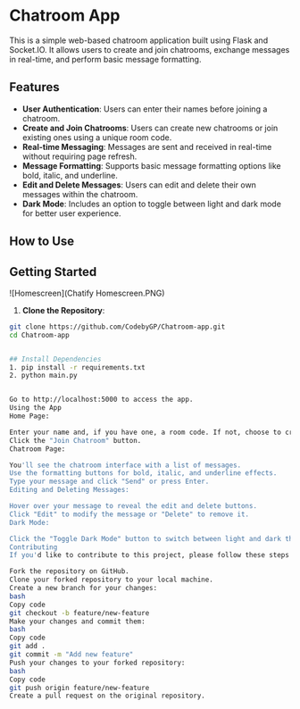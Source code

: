 # Chatroom App

This is a simple web-based chatroom application built using Flask and Socket.IO. It allows users to create and join chatrooms, exchange messages in real-time, and perform basic message formatting.

## Features

- **User Authentication**: Users can enter their names before joining a chatroom.
- **Create and Join Chatrooms**: Users can create new chatrooms or join existing ones using a unique room code.
- **Real-time Messaging**: Messages are sent and received in real-time without requiring page refresh.
- **Message Formatting**: Supports basic message formatting options like bold, italic, and underline.
- **Edit and Delete Messages**: Users can edit and delete their own messages within the chatroom.
- **Dark Mode**: Includes an option to toggle between light and dark mode for better user experience.

## How to Use

## Getting Started

![Homescreen](Chatify Homescreen.PNG)






1. **Clone the Repository**:

```bash
git clone https://github.com/CodebyGP/Chatroom-app.git
cd Chatroom-app


## Install Dependencies
1. pip install -r requirements.txt
2. python main.py


Go to http://localhost:5000 to access the app.
Using the App
Home Page:

Enter your name and, if you have one, a room code. If not, choose to create a new room.
Click the "Join Chatroom" button.
Chatroom Page:

You'll see the chatroom interface with a list of messages.
Use the formatting buttons for bold, italic, and underline effects.
Type your message and click "Send" or press Enter.
Editing and Deleting Messages:

Hover over your message to reveal the edit and delete buttons.
Click "Edit" to modify the message or "Delete" to remove it.
Dark Mode:

Click the "Toggle Dark Mode" button to switch between light and dark themes.
Contributing
If you'd like to contribute to this project, please follow these steps:

Fork the repository on GitHub.
Clone your forked repository to your local machine.
Create a new branch for your changes:
bash
Copy code
git checkout -b feature/new-feature
Make your changes and commit them:
bash
Copy code
git add .
git commit -m "Add new feature"
Push your changes to your forked repository:
bash
Copy code
git push origin feature/new-feature
Create a pull request on the original repository.

